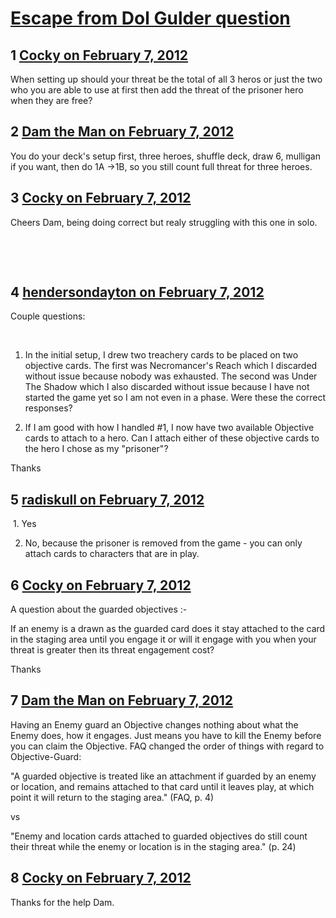 # [Escape from Dol Gulder question](https://community.fantasyflightgames.com/topic/60118-escape-from-dol-gulder-question/)

## 1 [Cocky on February 7, 2012](https://community.fantasyflightgames.com/topic/60118-escape-from-dol-gulder-question/?do=findComment&comment=590899)

When setting up should your threat be the total of all 3 heros or just the two who you are able to use at first then add the threat of the prisoner hero when they are free?

## 2 [Dam the Man on February 7, 2012](https://community.fantasyflightgames.com/topic/60118-escape-from-dol-gulder-question/?do=findComment&comment=590927)

You do your deck's setup first, three heroes, shuffle deck, draw 6, mulligan if you want, then do 1A ->1B, so you still count full threat for three heroes.

## 3 [Cocky on February 7, 2012](https://community.fantasyflightgames.com/topic/60118-escape-from-dol-gulder-question/?do=findComment&comment=591035)

Cheers Dam, being doing correct but realy struggling with this one in solo.

 

 

## 4 [hendersondayton on February 7, 2012](https://community.fantasyflightgames.com/topic/60118-escape-from-dol-gulder-question/?do=findComment&comment=591119)

Couple questions:

 

1. In the initial setup, I drew two treachery cards to be placed on two objective cards. The first was Necromancer's Reach which I discarded without issue because nobody was exhausted. The second was Under The Shadow which I also discarded without issue because I have not started the game yet so I am not even in a phase. Were these the correct responses?

2. If I am good with how I handled #1, I now have two available Objective cards to attach to a hero. Can I attach either of these objective cards to the hero I chose as my "prisoner"?

Thanks

## 5 [radiskull on February 7, 2012](https://community.fantasyflightgames.com/topic/60118-escape-from-dol-gulder-question/?do=findComment&comment=591144)

 1. Yes

2. No, because the prisoner is removed from the game - you can only attach cards to characters that are in play.

## 6 [Cocky on February 7, 2012](https://community.fantasyflightgames.com/topic/60118-escape-from-dol-gulder-question/?do=findComment&comment=591251)

A question about the guarded objectives :-

If an enemy is a drawn as the guarded card does it stay attached to the card in the staging area until you engage it or will it engage with you when your threat is greater then its threat engagement cost?

Thanks

## 7 [Dam the Man on February 7, 2012](https://community.fantasyflightgames.com/topic/60118-escape-from-dol-gulder-question/?do=findComment&comment=591253)

Having an Enemy guard an Objective changes nothing about what the Enemy does, how it engages. Just means you have to kill the Enemy before you can claim the Objective. FAQ changed the order of things with regard to Objective-Guard:

"A guarded objective is treated like an attachment if
guarded by an enemy or location, and remains attached
to that card until it leaves play, at which point it will
return to the staging area." (FAQ, p. 4)

vs

"Enemy and location cards attached to guarded
objectives do still count their threat while the enemy
or location is in the staging area." (p. 24)

## 8 [Cocky on February 7, 2012](https://community.fantasyflightgames.com/topic/60118-escape-from-dol-gulder-question/?do=findComment&comment=591289)

Thanks for the help Dam.

